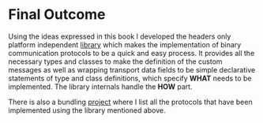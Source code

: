 # Final Outcome

Using the ideas expressed in this book I developed the
headers only platform independent 
[library](https://github.com/arobenko/comms_champion#comms-library)
which makes the implementation of binary communication protocols to be 
a quick and easy process.  It provides all the necessary types and classes to 
make the definition of the custom messages as well as wrapping transport data 
fields to be simple declarative statements of type and class definitions, 
which specify **WHAT** needs to be implemented. The library internals handle 
the **HOW** part. 

There is also a bundling [project](https://github.com/arobenko/comms_all_protocols)
where I list all the protocols that have been implemented using the library
mentioned above.
